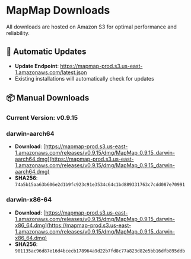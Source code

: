 # MapMap Downloads

All downloads are hosted on Amazon S3 for optimal performance and reliability.

## 🔄 Automatic Updates

- **Update Endpoint**: https://mapmap-prod.s3.us-east-1.amazonaws.com/latest.json
- Existing installations will automatically check for updates

## 📦 Manual Downloads

### Current Version: v0.9.15

### darwin-aarch64

- **Download**: [https://mapmap-prod.s3.us-east-1.amazonaws.com/releases/v0.9.15/dmg/MapMap_0.9.15_darwin-aarch64.dmg](https://mapmap-prod.s3.us-east-1.amazonaws.com/releases/v0.9.15/dmg/MapMap_0.9.15_darwin-aarch64.dmg)
- **SHA256**: `74a5b15aa63b606e2d1b9fc923c91e3534c64c1bd889331763c7cdd087e70991`

### darwin-x86-64

- **Download**: [https://mapmap-prod.s3.us-east-1.amazonaws.com/releases/v0.9.15/dmg/MapMap_0.9.15_darwin-x86_64.dmg](https://mapmap-prod.s3.us-east-1.amazonaws.com/releases/v0.9.15/dmg/MapMap_0.9.15_darwin-x86_64.dmg)
- **SHA256**: `901135ac96d87e16d4bcecb178964a9d22b7fd8c77a823d82e5bb16dfb895ddb`

